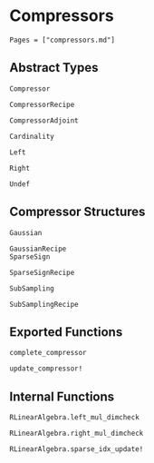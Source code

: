 # Compressors 
```@contents
Pages = ["compressors.md"]
```

## Abstract Types
```@docs
Compressor

CompressorRecipe

CompressorAdjoint

Cardinality

Left

Right

Undef
```

## Compressor Structures
```@docs
Gaussian

GaussianRecipe
SparseSign

SparseSignRecipe

SubSampling

SubSamplingRecipe
```

## Exported  Functions
```@docs
complete_compressor

update_compressor!
```

## Internal Functions
```@docs
RLinearAlgebra.left_mul_dimcheck

RLinearAlgebra.right_mul_dimcheck

RLinearAlgebra.sparse_idx_update!
```
